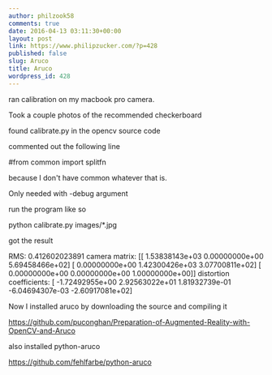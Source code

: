 ```yaml
---
author: philzook58
comments: true
date: 2016-04-13 03:11:30+00:00
layout: post
link: https://www.philipzucker.com/?p=428
published: false
slug: Aruco
title: Aruco
wordpress_id: 428
---
```


ran calibration on my macbook pro camera.

Took a couple photos of the recommended checkerboard

found calibrate.py in the opencv source code

commented out the following line

#from common import splitfn

because I don't have common whatever that is.

Only needed with -debug argument

run the program like so

python calibrate.py images/*.jpg

got the result

RMS: 0.412602023891
camera matrix:
[[ 1.53838143e+03 0.00000000e+00 5.69458466e+02]
[ 0.00000000e+00 1.42300426e+03 3.07700811e+02]
[ 0.00000000e+00 0.00000000e+00 1.00000000e+00]]
distortion coefficients: [ -1.72492955e+00 2.92563022e+01 1.81932739e-01 -6.04694307e-03
-2.60917081e+02]



Now I installed aruco by downloading the source and compiling it

https://github.com/puconghan/Preparation-of-Augmented-Reality-with-OpenCV-and-Aruco

also installed python-aruco

https://github.com/fehlfarbe/python-aruco


